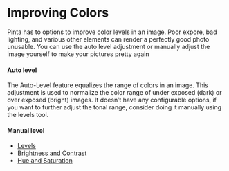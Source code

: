 # Improving Colors


Pinta has to options to improve color levels in an image. Poor expore, bad lighting, and various other elements can render a perfectly good photo unusable. You can use the auto level adjustment or manually adjust the image yourself to make your pictures pretty again


#### Auto level
The Auto-Level feature equalizes the range of colors in an image. This adjustment is used to normalize the color range of under exposed (dark) or over exposed (bright) images. It doesn’t have any configurable options, if you want to further adjust the tonal range, consider doing it manually using the levels tool. 


#### Manual level
  - [Levels](levels.md)
  - [Brightness and Contrast](BrightnessContrast.md)
  - [Hue and Saturation](HueSaturation.md) 
